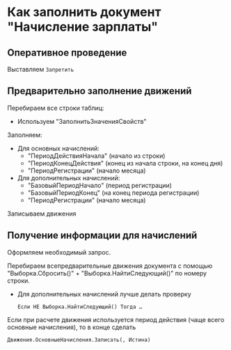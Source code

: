 # Как заполнить документ "Начисление зарплаты"


## Оперативное проведение

Выставляем `Запретить`

## Предварительно заполнение движений

Перебираем все строки таблиц:
- Используем "ЗаполнитьЗначенияСвойств"

Заполняем:
- Для основных начислений: 
    - "ПериодДействияНачала" (начало из строки)
    - "ПериодКонецДействия" (конец из начала строки, на конец дня)
    - "ПериодРегистрации" (начало месяца)
- Для дополнительных начислений: 
    - "БазовыйПериодНачало" (период регистрации)
    - "БазовыйПериодКонец" (на конец периода регистрации)
    - "ПериодРегистрации" (начало месяца)

Записываем движения


## Получение информации для начислений

Оформляем необходимый запрос.

Перебираем всепредварительные движения документа с помощью "Выборка.Сбросить()" + "Выборка.НайтиСледующий()" по номеру строки. 
- Для дополнительных начислений лучше делать проверку 
    ```1c
    Если НЕ Выборка.НайтиСледующий() Тогда …
    ```

Если при расчете движения используется период действия (чаще всего основные начисления), то в конце сделать 
```1c
Движения.ОсновныеНачисления.Записать(, Истина)
```
